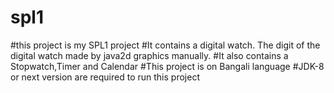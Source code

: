 # spl1
#this project is my SPL1 project
#It contains a digital watch. The digit of the digital watch made by java2d graphics manually.
#It also contains a Stopwatch,Timer and Calendar
#This project is on Bangali language
#JDK-8 or next version are required to run this project
